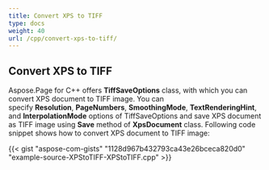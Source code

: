 ```yaml
---
title: Convert XPS to TIFF
type: docs
weight: 40
url: /cpp/convert-xps-to-tiff/
---
```


## **Convert XPS to TIFF**
Aspose.Page for C++ offers **TiffSaveOptions** class, with which you can convert XPS document to TIFF image. You can specify **Resolution**, **PageNumbers**, **SmoothingMode**, **TextRenderingHint**, and **InterpolationMode** options of TiffSaveOptions and save XPS document as TIFF image using **Save** method of **XpsDocument** class. Following code snippet shows how to convert XPS document to TIFF image:



{{< gist "aspose-com-gists" "1128d967b432793ca43e26bceca820d0" "example-source-XPStoTIFF-XPStoTIFF.cpp" >}}
